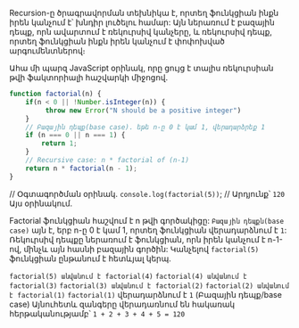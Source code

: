 Recursion-ը ծրագրավորման տեխնիկա է, որտեղ ֆունկցիան ինքն իրեն կանչում է՝ խնդիր լուծելու համար: Այն ներառում է բազային դեպք, որն ավարտում է ռեկուրսիվ կանչերը, և ռեկուրսիվ դեպք, որտեղ ֆունկցիան ինքն իրեն կանչում է փոփոխված արգումենտներով։

Ահա մի պարզ JavaScript օրինակ, որը ցույց է տալիս ռեկուրսիան թվի ֆակտորիալի հաշվարկի միջոցով.

```javascript
function factorial(n) {
    if(n < 0 || !Number.isInteger(n)) {
         throw new Error("N should be a positive integer")   
    }
    // Բազային դեպք(base case). եթե n-ը 0 է կամ 1, վերադարձրեք 1
    if (n === 0 || n === 1) {
        return 1;
    }
    // Recursive case: n * factorial of (n-1)
    return n * factorial(n - 1);
}
```

// Օգտագործման օրինակ. `console.log(factorial(5))`; // Արդյունք՝ `120` Այս օրինակում.

Factorial ֆունկցիան հաշվում է n թվի գործակիցը: `Բազային դեպքն(base case)` այն է, երբ n-ը 0 է կամ 1, որտեղ ֆունկցիան վերադարձնում է `1`:
Ռեկուրսիվ դեպքը ներառում է ֆունկցիան, որն իրեն կանչում է n-1-ով, մինչև այն հասնի բազային գործին:
Կանչելով `factorial(5)` ֆունկցիան ընթանում է հետևյալ կերպ.

`factorial(5) անվանում է factorial(4)` `factorial(4) անվանում է factorial(3)` `factorial(3) անվանում է factorial(2)` `factorial(2) անվանում է factorial(1)` `factorial(1)` վերադարձնում է `1` (Բազային դեպք/base case)
Այնուհետև զանգերը վերադառնում են հակառակ հերթականությամբ՝ `1 + 2 + 3 + 4 + 5 = 120`
